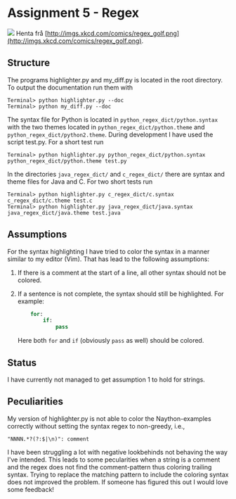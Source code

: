 # Assignment 5 - Regex

![](http://imgs.xkcd.com/comics/regex_golf.png)
Henta frå [http://imgs.xkcd.com/comics/regex_golf.png](http://imgs.xkcd.com/comics/regex_golf.png).

## Structure
The programs highlighter.py and my\_diff.py is located in the root
directory. To output the documentation run them with

```shell
Terminal> python highlighter.py --doc
Terminal> python my_diff.py --doc
```

The syntax file for Python is located in `python_regex_dict/python.syntax`
with the two themes located in `python_regex_dict/python.theme` and
`python_regex_dict/python2.theme`. During development I have used the
script test.py. For a short test run

```shell
Terminal> python highlighter.py python_regex_dict/python.syntax python_regex_dict/python.theme test.py
```

In the directories `java_regex_dict/` and `c_regex_dict/` there are syntax
and theme files for Java and C. For two short tests run

```shell
Terminal> python highlighter.py c_regex_dict/c.syntax c_regex_dict/c.theme test.c
Terminal> python highlighter.py java_regex_dict/java.syntax java_regex_dict/java.theme test.java
```


## Assumptions
For the syntax highlighting I have tried to color the syntax in a manner
similar to my editor (Vim). That has lead to the following assumptions:

1. If there is a comment at the start of a line, all other syntax should
   not be colored.
2. If a sentence is not complete, the syntax should still be highlighted.
   For example:

   ```Python
       for:
           if:
               pass
   ```

   Here both `for` and `if` (obviously `pass` as well) should be colored.

## Status
I have currently not managed to get assumption 1 to hold for strings.

## Peculiarities
My version of highlighter.py is not able to color the Naython-examples
correctly without setting the syntax regex to non-greedy, i.e.,

    "NNNN.*?(?:$|\n)": comment

I have been struggling a lot with negative lookbehinds not behaving the way
I've intended. This leads to some pecularities when a string is a comment
and the regex does not find the comment-pattern thus coloring trailing
syntax. Trying to replace the matching pattern to include the coloring
syntax does not improved the problem. If someone has figured this out I
would love some feedback!
